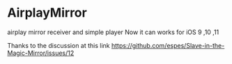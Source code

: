 # AirplayMirror
airplay mirror receiver and simple player
Now it can works for iOS 9 ,10 ,11

Thanks to the discussion at this link https://github.com/espes/Slave-in-the-Magic-Mirror/issues/12


